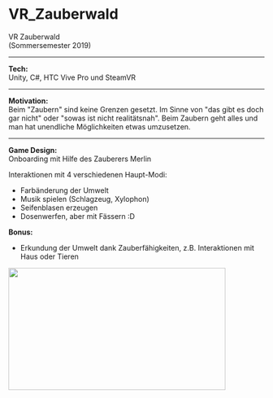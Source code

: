 # VR_Zauberwald
VR Zauberwald</br>
(Sommersemester 2019)
___________________________________
<b>Tech:</b></br>
Unity, C#, HTC Vive Pro und SteamVR

___________________________________

<b>Motivation:</b></br>
Beim "Zaubern" sind keine Grenzen gesetzt. Im Sinne von "das gibt es doch gar nicht" oder "sowas ist nicht realitätsnah". Beim Zaubern geht alles und man hat unendliche Möglichkeiten etwas umzusetzen.
___________________________________

<b>Game Design:</b></br>
Onboarding mit Hilfe des Zauberers Merlin</br>

Interaktionen mit 4 verschiedenen Haupt-Modi:</br>
- Farbänderung der Umwelt
- Musik spielen (Schlagzeug, Xylophon)
- Seifenblasen erzeugen
- Dosenwerfen, aber mit Fässern :D

<b>Bonus:</b>
- Erkundung der Umwelt dank Zauberfähigkeiten, z.B. Interaktionen mit Haus oder Tieren

<!-- ![](Zauberwald.gif) -->

<img src="Zauberwald_compressed.gif" width="427" height="240"/>
